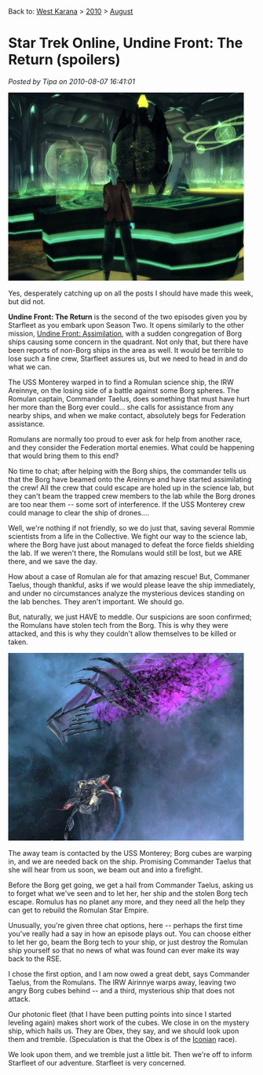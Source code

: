 Back to: [West Karana](/posts/westkarana.md) > [2010](/posts/2010/westkarana.md) > [August](./westkarana.md)
# Star Trek Online, Undine Front: The Return (spoilers)

*Posted by Tipa on 2010-08-07 16:41:01*

[![](../../../uploads/2010/08/GameClient-2010-08-06-20-22-16-69-480x383.jpg "Inside a Romulan research lab")](../../../uploads/2010/08/GameClient-2010-08-06-20-22-16-69.jpg)

Yes, desperately catching up on all the posts I should have made this week, but did not.

**Undine Front: The Return** is the second of the two episodes given you by Starfleet as you embark upon Season Two. It opens similarly to the other mission, [Undine Front: Assimilation](../../../index.php/2010/07/29/star-trek-online-assimilation/), with a sudden congregation of Borg ships causing some concern in the quadrant. Not only that, but there have been reports of non-Borg ships in the area as well. It would be terrible to lose such a fine crew, Starfleet assures us, but we need to head in and do what we can.

The USS Monterey warped in to find a Romulan science ship, the IRW Areinnye, on the losing side of a battle against some Borg spheres. The Romulan captain, Commander Taelus, does something that must have hurt her more than the Borg ever could... she calls for assistance from any nearby ships, and when we make contact, absolutely begs for Federation assistance.

Romulans are normally too proud to ever ask for help from another race, and they consider the Federation mortal enemies. What could be happening that would bring them to this end?

No time to chat; after helping with the Borg ships, the commander tells us that the Borg have beamed onto the Areinnye and have started assimilating the crew! All the crew that could escape are holed up in the science lab, but they can't beam the trapped crew members to the lab while the Borg drones are too near them -- some sort of interference. If the USS Monterey crew could manage to clear the ship of drones....

Well, we're nothing if not friendly, so we do just that, saving several Rommie scientists from a life in the Collective. We fight our way to the science lab, where the Borg have just about managed to defeat the force fields shielding the lab. If we weren't there, the Romulans would still be lost, but we ARE there, and we save the day.

How about a case of Romulan ale for that amazing rescue! But, Commaner Taelus, though thankful, asks if we would please leave the ship immediately, and under no circumstances analyze the mysterious devices standing on the lab benches. They aren't important. We should go.

But, naturally, we just HAVE to meddle. Our suspicions are soon confirmed; the Romulans have stolen tech from the Borg. This is why they were attacked, and this is why they couldn't allow themselves to be killed or taken.

[![](../../../uploads/2010/08/GameClient-2010-08-06-20-26-11-35-480x382.jpg "An Obex ship watches, but does not attack")](../../../uploads/2010/08/GameClient-2010-08-06-20-26-11-35.jpg)

The away team is contacted by the USS Monterey; Borg cubes are warping in, and we are needed back on the ship. Promising Commander Taelus that she will hear from us soon, we beam out and into a firefight.

Before the Borg get going, we get a hail from Commander Taelus, asking us to forget what we've seen and to let her, her ship and the stolen Borg tech escape. Romulus has no planet any more, and they need all the help they can get to rebuild the Romulan Star Empire.

Unusually, you're given three chat options, here -- perhaps the first time you've really had a say in how an episode plays out. You can choose either to let her go, beam the Borg tech to your ship, or just destroy the Romulan ship yourself so that no news of what was found can ever make its way back to the RSE.

I chose the first option, and I am now owed a great debt, says Commander Taelus, from the Romulans. The IRW Airinnye warps away, leaving two angry Borg cubes behind -- and a third, mysterious ship that does not attack.

Our photonic fleet (that I have been putting points into since I started leveling again) makes short work of the cubes. We close in on the mystery ship, which hails us. They are Obex, they say, and we should look upon them and tremble. (Speculation is that the Obex is of the [Iconian](http://stowiki.org/Obex) race).

We look upon them, and we tremble just a little bit. Then we're off to inform Starfleet of our adventure. Starfleet is very concerned.

